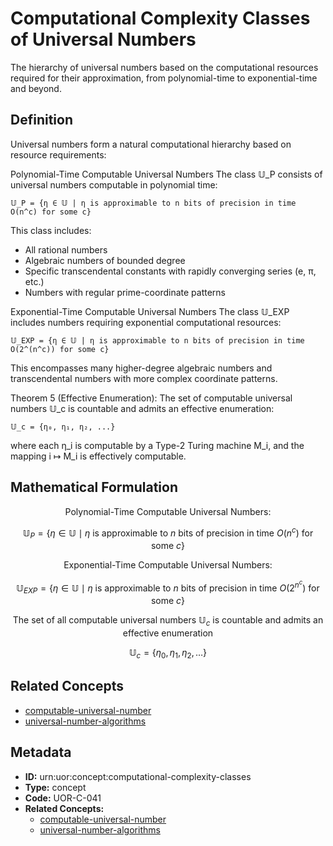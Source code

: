 # Computational Complexity Classes of Universal Numbers

The hierarchy of universal numbers based on the computational resources required for their approximation, from polynomial-time to exponential-time and beyond.

## Definition

Universal numbers form a natural computational hierarchy based on resource requirements:

Polynomial-Time Computable Universal Numbers
The class 𝕌_P consists of universal numbers computable in polynomial time:
```
𝕌_P = {η ∈ 𝕌 | η is approximable to n bits of precision in time O(n^c) for some c}
```
This class includes:
- All rational numbers
- Algebraic numbers of bounded degree
- Specific transcendental constants with rapidly converging series (e, π, etc.)
- Numbers with regular prime-coordinate patterns

Exponential-Time Computable Universal Numbers
The class 𝕌_EXP includes numbers requiring exponential computational resources:
```
𝕌_EXP = {η ∈ 𝕌 | η is approximable to n bits of precision in time O(2^(n^c)) for some c}
```
This encompasses many higher-degree algebraic numbers and transcendental numbers with more complex coordinate patterns.

Theorem 5 (Effective Enumeration): The set of computable universal numbers 𝕌_c is countable and admits an effective enumeration:
```
𝕌_c = {η₀, η₁, η₂, ...}
```
where each η_i is computable by a Type-2 Turing machine M_i, and the mapping i ↦ M_i is effectively computable.

## Mathematical Formulation

$$
\text{Polynomial-Time Computable Universal Numbers:}
$$

$$
\mathbb{U}_P = \{\eta \in \mathbb{U} \mid \eta \text{ is approximable to } n \text{ bits of precision in time } O(n^c) \text{ for some } c\}
$$

$$
\text{Exponential-Time Computable Universal Numbers:}
$$

$$
\mathbb{U}_{EXP} = \{\eta \in \mathbb{U} \mid \eta \text{ is approximable to } n \text{ bits of precision in time } O(2^{n^c}) \text{ for some } c\}
$$

$$
\text{The set of all computable universal numbers } \mathbb{U}_c \text{ is countable and admits an effective enumeration}
$$

$$
\mathbb{U}_c = \{\eta_0, \eta_1, \eta_2, \ldots\}
$$

## Related Concepts

- [computable-universal-number](./computable-universal-number.md)
- [universal-number-algorithms](./universal-number-algorithms.md)

## Metadata

- **ID:** urn:uor:concept:computational-complexity-classes
- **Type:** concept
- **Code:** UOR-C-041
- **Related Concepts:**
  - [computable-universal-number](./computable-universal-number.md)
  - [universal-number-algorithms](./universal-number-algorithms.md)
